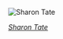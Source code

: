 
![Sharon Tate](https://upload.wikimedia.org/wikipedia/commons/thumb/c/c1/Sharon_Tate_Valley_of_the_Dolls_1967_-_Restoration.jpg/450px-Sharon_Tate_Valley_of_the_Dolls_1967_-_Restoration.jpg)

*[Sharon Tate](https://wikipedia.org/wiki/File:Sharon_Tate_Valley_of_the_Dolls_1967_-_Restoration.jpg)*
